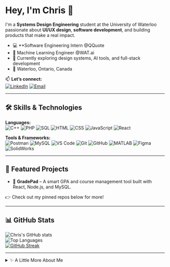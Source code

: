 # Hey, I'm Chris 👋

I'm a **Systems Design Engineering** student at the University of Waterloo passionate about **UI/UX design**, **software development**, and building products that make a real impact.

- 💻 **Software Engineering Intern @QQuote
- 🧠 Machine Learning Engineer @WAT.ai  
- 🌱 Currently exploring design systems, AI tools, and full-stack development  
- 📍 Waterloo, Ontario, Canada

📫 **Let’s connect:**  
[![LinkedIn](https://img.shields.io/badge/LinkedIn-0A66C2?style=flat&logo=linkedin&logoColor=white)](https://www.linkedin.com/in/chrisjackson-/)
[![Email](https://img.shields.io/badge/Email-c8jackso%40uwaterloo.ca-red?style=flat&logo=gmail&logoColor=white)](mailto:c8jackso@uwaterloo.ca)

---

## 🛠️ Skills & Technologies

**Languages:**  
![C++](https://img.shields.io/badge/C++-00599C?style=flat&logo=c%2b%2b&logoColor=white)
![PHP](https://img.shields.io/badge/PHP-777BB4?style=flat&logo=php&logoColor=white)
![SQL](https://img.shields.io/badge/SQL-4479A1?style=flat&logo=postgresql&logoColor=white)
![HTML](https://img.shields.io/badge/HTML-E34F26?style=flat&logo=html5&logoColor=white)
![CSS](https://img.shields.io/badge/CSS-1572B6?style=flat&logo=css3&logoColor=white)
![JavaScript](https://img.shields.io/badge/JavaScript-F7DF1E?style=flat&logo=javascript&logoColor=black)
![React](https://img.shields.io/badge/React-61DAFB?style=flat&logo=react&logoColor=black)

**Tools & Frameworks:**  
![Postman](https://img.shields.io/badge/Postman-FF6C37?style=flat&logo=postman&logoColor=white)
![MySQL](https://img.shields.io/badge/MySQL-4479A1?style=flat&logo=mysql&logoColor=white)
![VS Code](https://img.shields.io/badge/VS%20Code-007ACC?style=flat&logo=visual-studio-code&logoColor=white)
![Git](https://img.shields.io/badge/Git-F05032?style=flat&logo=git&logoColor=white)
![GitHub](https://img.shields.io/badge/GitHub-181717?style=flat&logo=github&logoColor=white)
![MATLAB](https://img.shields.io/badge/MATLAB-0076A8?style=flat&logo=mathworks&logoColor=white)
![Figma](https://img.shields.io/badge/Figma-F24E1E?style=flat&logo=figma&logoColor=white)
![SolidWorks](https://img.shields.io/badge/SolidWorks-E2231A?style=flat&logo=dassaultsystemes&logoColor=white)

---

## 🚀 Featured Projects

- 🧮 **GradePad** – A smart GPA and course management tool built with React, Node.js, and MySQL.  

👉 Check out my pinned repos below for more!

---

## 📊 GitHub Stats

![Chris's GitHub stats](https://github-readme-stats.vercel.app/api?username=chrisjackson&show_icons=true&theme=radical&hide_border=true)  
![Top Languages](https://github-readme-stats.vercel.app/api/top-langs/?username=chrisjackson&layout=compact&theme=radical&hide_border=true)  
[![GitHub Streak](https://streak-stats.demolab.com?user=chrisjackson&theme=radical&hide_border=true)](https://git.io/streak-stats)


---

<details>
  <summary>✨ A Little More About Me</summary>
  
  - 🧑‍💻 Passionate about blending **engineering + design**  
  - 🌍 Interested in **AI**, **fintech**, and **human-centred design**  
  - ⚽ Outside of tech: I love soccer, track, and outdoor adventures
</details>
